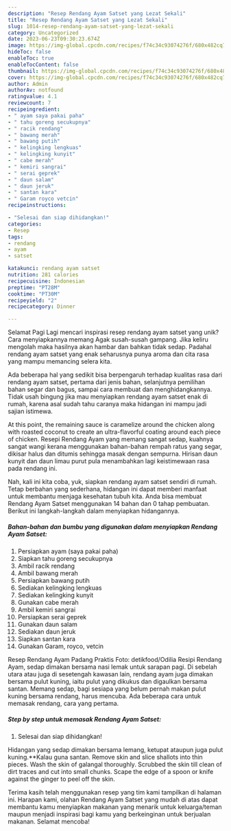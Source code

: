```yaml
---
description: "Resep Rendang Ayam Satset yang Lezat Sekali"
title: "Resep Rendang Ayam Satset yang Lezat Sekali"
slug: 1014-resep-rendang-ayam-satset-yang-lezat-sekali
category: Uncategorized
date: 2023-06-23T09:30:23.674Z
image: https://img-global.cpcdn.com/recipes/f74c34c93074276f/680x482cq70/rendang-ayam-satset-foto-resep-utama.jpg
hideToc: false
enableToc: true
enableTocContent: false
thumbnail: https://img-global.cpcdn.com/recipes/f74c34c93074276f/680x482cq70/rendang-ayam-satset-foto-resep-utama.jpg
cover: https://img-global.cpcdn.com/recipes/f74c34c93074276f/680x482cq70/rendang-ayam-satset-foto-resep-utama.jpg
author: Admin
authorAv: notfound
ratingvalue: 4.1
reviewcount: 7
recipeingredient:
- " ayam saya pakai paha"
- " tahu goreng secukupnya"
- " racik rendang"
- " bawang merah"
- " bawang putih"
- " kelingking lengkuas"
- " kelingking kunyit"
- " cabe merah"
- " kemiri sangrai"
- " serai geprek"
- " daun salam"
- " daun jeruk"
- " santan kara"
- " Garam royco vetcin"
recipeinstructions:

- "Selesai dan siap dihidangkan!"
categories:
- Resep
tags:
- rendang
- ayam
- satset

katakunci: rendang ayam satset 
nutrition: 281 calories
recipecuisine: Indonesian
preptime: "PT28M"
cooktime: "PT30M"
recipeyield: "2"
recipecategory: Dinner

---
```



Selamat Pagi Lagi mencari inspirasi resep rendang ayam satset yang unik? Cara menyiapkannya memang Agak susah-susah gampang. Jika keliru mengolah maka hasilnya akan hambar dan bahkan tidak sedap. Padahal rendang ayam satset yang enak seharusnya punya aroma dan cita rasa yang mampu memancing selera kita.


Ada beberapa hal yang sedikit bisa berpengaruh terhadap kualitas rasa dari rendang ayam satset, pertama dari jenis bahan, selanjutnya pemilihan bahan segar dan bagus, sampai cara membuat dan menghidangkannya. Tidak usah bingung jika mau menyiapkan rendang ayam satset enak di rumah, karena asal sudah tahu caranya maka hidangan ini mampu jadi sajian istimewa.

At this point, the remaining sauce is caramelize around the chicken along with roasted coconut to create an ultra-flavorful coating around each piece of chicken. Resepi Rendang Ayam yang memang sangat sedap, kuahnya sangat wangi kerana menggunakan bahan-bahan rempah ratus yang segar, dikisar halus dan ditumis sehingga masak dengan sempurna. Hirisan daun kunyit dan daun limau purut pula menambahkan lagi keistimewaan rasa pada rendang ini.


Nah, kali ini kita coba, yuk, siapkan rendang ayam satset sendiri di rumah. Tetap berbahan yang sederhana, hidangan ini dapat memberi manfaat untuk membantu menjaga kesehatan tubuh kita. Anda bisa membuat Rendang Ayam Satset menggunakan 14 bahan dan 0 tahap pembuatan. Berikut ini langkah-langkah dalam menyiapkan hidangannya.

<!--inarticleads1-->

##### Bahan-bahan dan bumbu yang digunakan dalam menyiapkan Rendang Ayam Satset:

1. Persiapkan  ayam (saya pakai paha)
1. Siapkan  tahu goreng secukupnya
1. Ambil  racik rendang
1. Ambil  bawang merah
1. Persiapkan  bawang putih
1. Sediakan  kelingking lengkuas
1. Sediakan  kelingking kunyit
1. Gunakan  cabe merah
1. Ambil  kemiri sangrai
1. Persiapkan  serai geprek
1. Gunakan  daun salam
1. Sediakan  daun jeruk
1. Siapkan  santan kara
1. Gunakan  Garam, royco, vetcin


Resep Rendang Ayam Padang Praktis Foto: detikfood/Odilia Resipi Rendang Ayam, sedap dimakan bersama nasi lemak untuk sarapan pagi. Di sebelah utara atau juga di sesetengah kawasan lain, rendang ayam juga dimakan bersama pulut kuning, iaitu pulut yang dikukus dan digaulkan bersama santan. Memang sedap, bagi sesiapa yang belum pernah makan pulut kuning bersama rendang, harus mencuba. Ada beberapa cara untuk memasak rendang, cara yang pertama. 

<!--inarticleads2-->

##### Step by step untuk memasak Rendang Ayam Satset:


1. Selesai dan siap dihidangkan!

Hidangan yang sedap dimakan bersama lemang, ketupat ataupun juga pulut kuning.**Kalau guna santan. Remove skin and slice shallots into thin pieces. Wash the skin of galangal thoroughly. Scrubbed the skin till clean of dirt traces and cut into small chunks. Scape the edge of a spoon or knife against the ginger to peel off the skin. 

Terima kasih telah menggunakan resep yang tim kami tampilkan di halaman ini. Harapan kami, olahan Rendang Ayam Satset yang mudah di atas dapat membantu kamu menyiapkan makanan yang menarik untuk keluarga/teman maupun menjadi inspirasi bagi kamu yang berkeinginan untuk berjualan makanan. Selamat mencoba!
